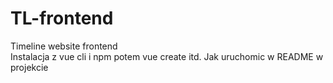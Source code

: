 # TL-frontend
Timeline website frontend <br>
Instalacja z vue cli i npm potem vue create itd. Jak uruchomic w README w projekcie

